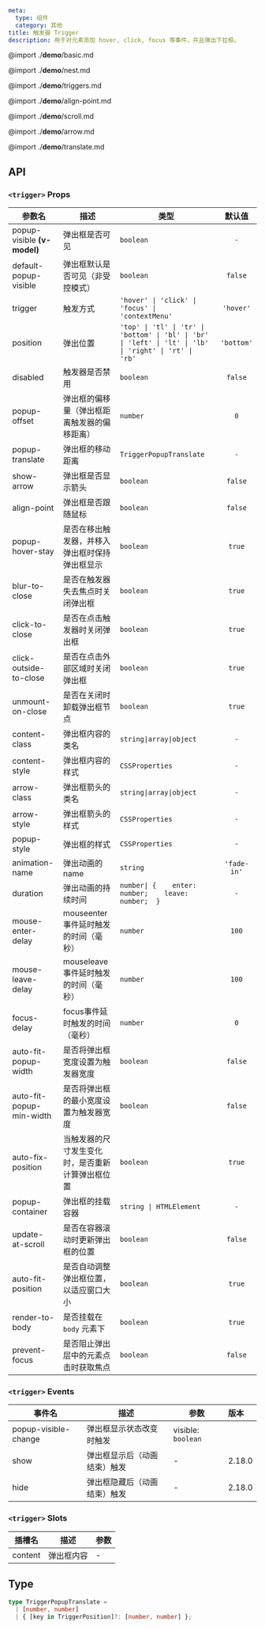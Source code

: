 ```yaml
meta:
  type: 组件
  category: 其他
title: 触发器 Trigger
description: 用于对元素添加 hover, click, focus 等事件，并且弹出下拉框。
```

@import ./__demo__/basic.md

@import ./__demo__/nest.md

@import ./__demo__/triggers.md

@import ./__demo__/align-point.md

@import ./__demo__/scroll.md

@import ./__demo__/arrow.md

@import ./__demo__/translate.md

## API


### `<trigger>` Props

|参数名|描述|类型|默认值|
|---|---|---|:---:|
|popup-visible **(v-model)**|弹出框是否可见|`boolean`|`-`|
|default-popup-visible|弹出框默认是否可见（非受控模式）|`boolean`|`false`|
|trigger|触发方式|`'hover' \| 'click' \| 'focus' \| 'contextMenu'`|`'hover'`|
|position|弹出位置|`'top' \| 'tl' \| 'tr' \| 'bottom' \| 'bl' \| 'br' \| 'left' \| 'lt' \| 'lb' \| 'right' \| 'rt' \| 'rb'`|`'bottom'`|
|disabled|触发器是否禁用|`boolean`|`false`|
|popup-offset|弹出框的偏移量（弹出框距离触发器的偏移距离）|`number`|`0`|
|popup-translate|弹出框的移动距离|`TriggerPopupTranslate`|`-`|
|show-arrow|弹出框是否显示箭头|`boolean`|`false`|
|align-point|弹出框是否跟随鼠标|`boolean`|`false`|
|popup-hover-stay|是否在移出触发器，并移入弹出框时保持弹出框显示|`boolean`|`true`|
|blur-to-close|是否在触发器失去焦点时关闭弹出框|`boolean`|`true`|
|click-to-close|是否在点击触发器时关闭弹出框|`boolean`|`true`|
|click-outside-to-close|是否在点击外部区域时关闭弹出框|`boolean`|`true`|
|unmount-on-close|是否在关闭时卸载弹出框节点|`boolean`|`true`|
|content-class|弹出框内容的类名|`string\|array\|object`|`-`|
|content-style|弹出框内容的样式|`CSSProperties`|`-`|
|arrow-class|弹出框箭头的类名|`string\|array\|object`|`-`|
|arrow-style|弹出框箭头的样式|`CSSProperties`|`-`|
|popup-style|弹出框的样式|`CSSProperties`|`-`|
|animation-name|弹出动画的name|`string`|`'fade-in'`|
|duration|弹出动画的持续时间|`number\| {    enter: number;    leave: number;  }`|`-`|
|mouse-enter-delay|mouseenter事件延时触发的时间（毫秒）|`number`|`100`|
|mouse-leave-delay|mouseleave事件延时触发的时间（毫秒）|`number`|`100`|
|focus-delay|focus事件延时触发的时间（毫秒）|`number`|`0`|
|auto-fit-popup-width|是否将弹出框宽度设置为触发器宽度|`boolean`|`false`|
|auto-fit-popup-min-width|是否将弹出框的最小宽度设置为触发器宽度|`boolean`|`false`|
|auto-fix-position|当触发器的尺寸发生变化时，是否重新计算弹出框位置|`boolean`|`true`|
|popup-container|弹出框的挂载容器|`string \| HTMLElement`|`-`|
|update-at-scroll|是否在容器滚动时更新弹出框的位置|`boolean`|`false`|
|auto-fit-position|是否自动调整弹出框位置，以适应窗口大小|`boolean`|`true`|
|render-to-body|是否挂载在 `body` 元素下|`boolean`|`true`|
|prevent-focus|是否阻止弹出层中的元素点击时获取焦点|`boolean`|`false`|
### `<trigger>` Events

|事件名|描述|参数|版本|
|---|---|---|:---|
|popup-visible-change|弹出框显示状态改变时触发|visible: `boolean`||
|show|弹出框显示后（动画结束）触发|-|2.18.0|
|hide|弹出框隐藏后（动画结束）触发|-|2.18.0|
### `<trigger>` Slots

|插槽名|描述|参数|
|---|:---:|---|
|content|弹出框内容|-|



## Type

```ts
type TriggerPopupTranslate =
  | [number, number]
  | { [key in TriggerPosition]?: [number, number] };
```
